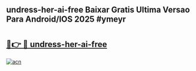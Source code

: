 ## undress-her-ai-free Baixar Gratis Ultima Versao Para Android/IOS 2025 #ymeyr

# <h2><a href="https://ainizakaria.my?title=undress-her-ai-free&ref=20M">🔗👉 🔴 undress-her-ai-free</a></h2>

[![acn](https://github.com/user-attachments/assets/0f9c940e-d8b0-45ae-aac7-cd30a18b3e1c)](https://ainizakaria.my?title=undress-her-ai-free&ref=20M)


